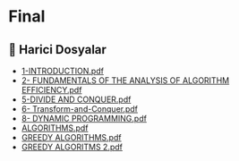 # Final


<!--Index-->

## 📂 Harici Dosyalar

- [1-INTRODUCTION.pdf](./1-INTRODUCTION.pdf)
- [2- FUNDAMENTALS OF THE ANALYSIS OF ALGORITHM EFFICIENCY.pdf](./2-%20FUNDAMENTALS%20OF%20THE%20ANALYSIS%20OF%20ALGORITHM%20EFFICIENCY.pdf)
- [5-DIVIDE AND CONQUER.pdf](./5-DIVIDE%20AND%20CONQUER.pdf)
- [6- Transform-and-Conquer.pdf](./6-%20Transform-and-Conquer.pdf)
- [8- DYNAMIC PROGRAMMING.pdf](./8-%20DYNAMIC%20PROGRAMMING.pdf)
- [ALGORITHMS.pdf](./ALGORITHMS.pdf)
- [GREEDY ALGORITHMS.pdf](./GREEDY%20ALGORITHMS.pdf)
- [GREEDY ALGORITMS 2.pdf](./GREEDY%20ALGORITMS%202.pdf)


<!--Index-->

